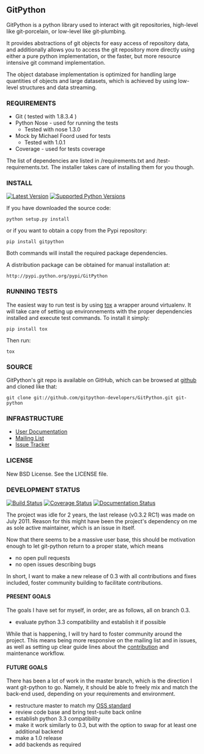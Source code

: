 ## GitPython

GitPython is a python library used to interact with git repositories, high-level like git-porcelain, or low-level like git-plumbing.

It provides abstractions of git objects for easy access of repository data, and additionally allows you to access the git repository more directly using either a pure python implementation, or the faster, but more resource intensive git command implementation.

The object database implementation is optimized for handling large quantities of objects and large datasets, which is achieved by using low-level structures and data streaming.

### REQUIREMENTS

* Git ( tested with 1.8.3.4 )
* Python Nose - used for running the tests
    -  Tested with nose 1.3.0
* Mock by Michael Foord used for tests
    - Tested with 1.0.1
* Coverage - used for tests coverage

The list of dependencies are listed in /requirements.txt and /test-requirements.txt. The installer takes care of installing them for you though.

### INSTALL

[![Latest Version](https://pypip.in/version/GitPython/badge.svg)](https://pypi.python.org/pypi/GitPython/)
[![Supported Python Versions](https://pypip.in/py_versions/GitPython/badge.svg)](https://pypi.python.org/pypi/GitPython/)

If you have downloaded the source code:

    python setup.py install

or if you want to obtain a copy from the Pypi repository:

    pip install gitpython

Both commands will install the required package dependencies.

A distribution package can be obtained for manual installation at:

    http://pypi.python.org/pypi/GitPython

### RUNNING TESTS

The easiest way to run test is by using [tox](https://pypi.python.org/pypi/tox) a wrapper around virtualenv. It will take care of setting up environnements with the proper dependencies installed and execute test commands. To install it simply:

    pip install tox

Then run:

    tox

### SOURCE

GitPython's git repo is available on GitHub, which can be browsed at [github](https://github.com/gitpython-developers/GitPython) and cloned like that:

    git clone git://github.com/gitpython-developers/GitPython.git git-python


### INFRASTRUCTURE

* [User Documentation](http://gitpython.readthedocs.org)
* [Mailing List](http://groups.google.com/group/git-python)
* [Issue Tracker](https://github.com/gitpython-developers/GitPython/issues)

### LICENSE

New BSD License.  See the LICENSE file.

### DEVELOPMENT STATUS

[![Build Status](https://travis-ci.org/gitpython-developers/GitPython.svg?branch=0.3)](https://travis-ci.org/gitpython-developers/GitPython)
[![Coverage Status](https://coveralls.io/repos/gitpython-developers/GitPython/badge.png?branch=0.3)](https://coveralls.io/r/gitpython-developers/GitPython?branch=0.3)
[![Documentation Status](https://readthedocs.org/projects/gitpython/badge/?version=stable)](https://readthedocs.org/projects/gitpython/?badge=stable)


The project was idle for 2 years, the last release (v0.3.2 RC1) was made on July 2011. Reason for this might have been the project's dependency on me as sole active maintainer, which is an issue in itself.

Now that there seems to be a massive user base, this should be motivation enough to let git-python return to a proper state, which means

* no open pull requests
* no open issues describing bugs

In short, I want to make a new release of 0.3 with all contributions and fixes included, foster community building to facilitate contributions.

#### PRESENT GOALS

The goals I have set for myself, in order, are as follows, all on branch 0.3.

* evaluate python 3.3 compatibility and establish it if possible

While that is happening, I will try hard to foster community around the project. This means being more responsive on the mailing list and in issues, as well as setting up clear guide lines about the [contribution](http://rfc.zeromq.org/spec:22) and maintenance workflow.

#### FUTURE GOALS

There has been a lot of work in the master branch, which is the direction I want git-python to go. Namely, it should be able to freely mix and match the back-end used, depending on your requirements and environment.

* restructure master to match my [OSS standard](https://github.com/Byron/bcore)
* review code base and bring test-suite back online
* establish python 3.3 compatibility
* make it work similarly to 0.3, but with the option to swap for at least one additional backend
* make a 1.0 release
* add backends as required
